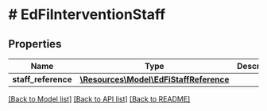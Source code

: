 # # EdFiInterventionStaff

## Properties

Name | Type | Description | Notes
------------ | ------------- | ------------- | -------------
**staff_reference** | [**\Resources\Model\EdFiStaffReference**](EdFiStaffReference.md) |  |

[[Back to Model list]](../../README.md#models) [[Back to API list]](../../README.md#endpoints) [[Back to README]](../../README.md)
